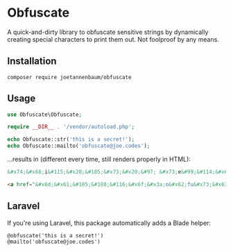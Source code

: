 # Obfuscate

A quick-and-dirty library to obfuscate sensitive strings by dynamically creating special characters to print them out. Not foolproof by any means.

## Installation

```
composer require joetannenbaum/obfuscate
```

## Usage

```php
use Obfuscate\Obfuscate;

require __DIR__ . '/vendor/autoload.php';

echo Obfuscate::str('this is a secret!');
echo Obfuscate::mailto('obfuscate@joe.codes');
```

...results in (different every time, still renders properly in HTML):

```html
&#x74;&#x68;i&#115;&#x20;&#105;&#x73;&#x20;&#97; &#x73;e&#99;&#114;&#x65;&#x74;&#x21;

<a href="&#x6d;&#x61;&#105;&#108;&#116;&#x6f;&#x3a;o&#x62;fu&#x73;&#x63;&#x61;t&#101;&#64;&#106;oe.co&#x64;&#101;s">o&#98;f&#x75;s&#99;&#97;t&#101;&#x40;&#x6a;&#x6f;e&#46;&#99;&#x6f;d&#x65;s</a>
```

## Laravel

If you're using Laravel, this package automatically adds a Blade helper:

```blade
@obfuscate('this is a secret!')
@mailto('obfuscate@joe.codes')
```
